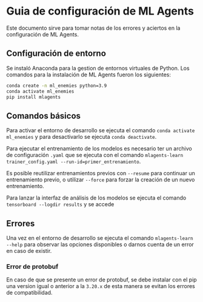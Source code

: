 # Guia de configuración de ML Agents
Este documento sirve para tomar notas de los errores y aciertos en la configuración de ML Agents.

## Configuración de entorno
Se instaló Anaconda para la gestion de entornos virtuales de Python.
Los comandos para la instalación de ML Agents fueron los siguientes:
```bash
conda create -n ml_enemies python=3.9
conda activate ml_enemies
pip install mlagents
```
## Comandos básicos
Para activar el entorno de desarrollo se ejecuta el comando `conda activate ml_enemies` y 
para desactivarlo se ejecuta `conda deactivate`.

Para ejecutar el entrenamiento de los modelos es necesario ter un archivo de configuración `.yaml` que se ejecuta con 
el comando `mlagents-learn trainer_config.yaml --run-id=primer_entrenamiento`.

Es posible reutilizar entrenamientos previos con `--resume` para continuar un entrenamiento previo, 
o utilizar `--force` para forzar la creación de un nuevo entrenamiento.

Para lanzar la interfaz de análisis de los modelos se ejecuta el comando `tensorboard --logdir results` y se accede


## Errores
Una vez en el entorno de desarrollo se ejecuta el comando `mlagents-learn --help` para observar las opciones disponibles
o darnos cuenta de un error en caso de existir.

### Error de protobuf
En caso de que se presente un error de protobuf, se debe instalar con el pip una version igual o anterior a la `3.20.x` 
de esta manera se evitan los errores de compatibilidad.